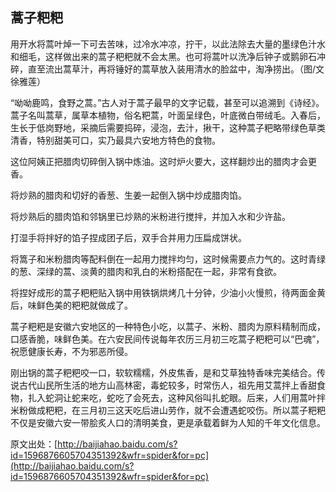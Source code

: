 ## 蒿子粑粑

用开水将蒿叶焯一下可去苦味，过冷水冲凉，拧干，以此法除去大量的墨绿色汁水和细毛，这样做出来的蒿子粑粑就不会太黑。也可将蒿叶以洗净后钟子或鹅卵石冲碎，直至流出蒿草汁，再将锤好的蒿草放入装用清水的脸盆中，淘净捞出。（图/文 徐雅莲）


“呦呦鹿鸣，食野之蒿。”古人对于蒿子最早的文字记载，甚至可以追溯到《诗经》。蒿子名叫蒿草，属草本植物，俗名粑蒿，叶面呈绿色，叶底微白带绒毛。入春后，生长于低岗野地，采摘后需要捣碎，浸泡，去汁，揪干，这种蒿子粑略带绿色草类清香，特别甜美可口，实乃最具六安地方特色的食物。


这位阿姨正把腊肉切碎倒入锅中炼油。这时炉火要大，这样翻炒出的腊肉才会更香。


将炒熟的腊肉和切好的香葱、生姜一起倒入锅中炒成腊肉馅。


将炒熟后的腊肉馅和邻锅里已炒熟的米粉进行搅拌，并加入水和少许盐。


打湿手将拌好的馅子捏成团子后，双手合并用力压扁成饼状。


将篙子和米粉腊肉等配料倒在一起用力搅拌均匀，这时候需要点力气的。这时青绿的葱、深绿的蒿、淡黄的腊肉和乳白的米粉搭配在一起，非常有食欲。


将捏好成形的蒿子粑粑贴入锅中用铁锅烘烤几十分钟，少油小火慢煎，待两面金黄后，味鲜色美的粑粑就做成了。


蒿子粑粑是安徽六安地区的一种特色小吃，以蒿子、米粉、腊肉为原料精制而成，口感香脆，味鲜色美。在六安民间传说每年农历三月初三吃蒿子粑粑可以“巴魂”，祝愿健康长寿，不为邪恶所侵。


刚出锅的蒿子粑粑咬一口，软软糯糯，外皮焦香，是和艾草独特香味完美结合。传说古代山民所生活的地方山高林密，毒蛇较多，时常伤人，祖先用艾蒿拌上香甜食物，扎入蛇洞让蛇来吃，蛇吃了会死去，这种风俗叫扎蛇眼。后来，人们用蒿叶拌米粉做成粑粑，在三月初三这天吃后进山劳作，就不会遭遇蛇咬伤。所以蒿子粑粑不仅是安徽六安一带脍炙人口的清明美食，更是承载着鲜为人知的千年文化信息。

原文出处：[http://baijiahao.baidu.com/s?id=1596876605704351392&wfr=spider&for=pc](http://baijiahao.baidu.com/s?id=1596876605704351392&wfr=spider&for=pc)
